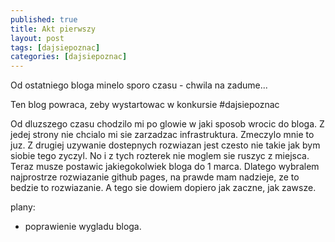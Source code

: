 ```yaml
---
published: true
title: Akt pierwszy
layout: post
tags: [dajsiepoznac]
categories: [dajsiepoznac]
---
```

Od ostatniego bloga minelo sporo czasu - chwila na zadume...

Ten blog powraca, zeby wystartowac w konkursie #dajsiepoznac

Od dluzszego czasu chodzilo mi po glowie w jaki sposob wrocic do bloga. Z jedej strony nie chcialo mi sie zarzadzac infrastruktura. Zmeczylo mnie to juz. Z drugiej uzywanie dostepnych rozwiazan jest czesto nie takie jak bym siobie tego zyczyl. No  i z tych rozterek nie moglem sie ruszyc z miejsca. Teraz musze postawic jakiegokolwiek bloga do 1 marca. Dlatego wybralem najprostrze rozwiazanie github pages, na prawde mam nadzieje, ze to bedzie to rozwiazanie. A tego sie dowiem dopiero jak zaczne, jak zawsze.

plany:

- poprawienie wygladu bloga.